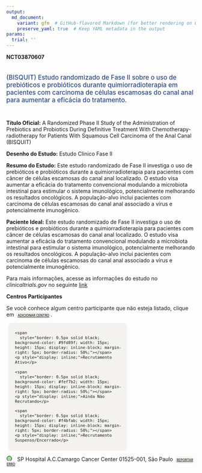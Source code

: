 ```yaml
---
output: 
  md_document:
    variant: gfm  # GitHub-flavored Markdown (for better rendering on GitHub)
    preserve_yaml: true  # Keep YAML metadata in the output
params:
  trial: ''
---
```


**NCT03870607**

<div style="padding: 5px 5px 5px 0px; font-size: 1.20em; font-weight: 500; color: #2E4A7F; text-align: left; margin-bottom: 20px">

(BISQUIT) Estudo randomizado de Fase II sobre o uso de prebióticos e
probióticos durante quimiorradioterapia em pacientes com carcinoma de
células escamosas do canal anal para aumentar a eficácia do tratamento.

</div>

**Título Oficial:** A Randomized Phase II Study of the Administration of
Prebiotics and Probiotics During Definitive Treatment With
Chemotherapy-radiotherapy for Patients With Squamous Cell Carcinoma of
the Anal Canal (BISQUIT)

**Desenho do Estudo:** Estudo Clinico Fase II

**Resumo do Estudo:** Este estudo randomizado de Fase II investiga o uso
de prebióticos e probióticos durante a quimiorradioterapia para
pacientes com câncer de células escamosas do canal anal localizado. O
estudo visa aumentar a eficácia do tratamento convencional modulando a
microbiota intestinal para estimular o sistema imunológico,
potencialmente melhorando os resultados oncológicos. A população-alvo
inclui pacientes com carcinoma de células escamosas do canal anal
associado a vírus e potencialmente imunogênico.

**Paciente Ideal:** Este estudo randomizado de Fase II investiga o uso
de prebióticos e probióticos durante a quimiorradioterapia para
pacientes com câncer de células escamosas do canal anal localizado. O
estudo visa aumentar a eficácia do tratamento convencional modulando a
microbiota intestinal para estimular o sistema imunológico,
potencialmente melhorando os resultados oncológicos. A população-alvo
inclui pacientes com carcinoma de células escamosas do canal anal
associado a vírus e potencialmente imunogênico.

Para mais informações, acesse as informações do estudo no
*clinicaltrials.gov* no seguinte
[link](https://clinicaltrials.gov/ct2/show/NCT03870607)

**Centros Participantes**

Se você conhece algum centro participante que não esteja listado, clique
em
<span style="color: #2E4A7F; margin-left: 2px; padding: 4px; background-color: #f3f2f1; border-radius: 8px; font-weight: 500; font-size: 0.6em"><a
href="https://flazar.shinyapps.io/formsapp?study_nct_id=NCT03870607&amp;location_id=N%2FA&amp;location_full_name=N%2FA&amp;form_type=Adicionar%20Centro"
target="_blank">ADICIONAR CENTRO</a></span>.

<div style="margin-bottom: 8px; margin-left: 5px; padding: 8px; max-width: 300px; background-color: #f3f2f1; border-radius: 8px; font-size: 0.9em">

<div style="margin-left: 10px;">

    <span 
      style="border: 0.5px solid black; background-color: #9fd89f; width: 15px; height: 15px; display: inline-block; margin-right: 5px; border-radius: 50%;"></span>
    <p style="display: inline;">Recrutamento Ativo</p>

</div>

<div style="margin-left: 10px;">

    <span 
      style="border: 0.5px solid black; background-color: #fef7b2; width: 15px; height: 15px; display: inline-block; margin-right: 5px; border-radius: 50%;"></span>
    <p style="display: inline;">Ainda Não Recrutando</p>

</div>

<div style="margin-left: 10px;">

    <span 
      style="border: 0.5px solid black; background-color: #f4bfab; width: 15px; height: 15px; display: inline-block; margin-right: 5px; border-radius: 50%;"></span>
    <p style="display: inline;">Recrutamento Suspenso/Encerrado</p>

</div>

</div>

<div style="margin: 1px;">

<span style="border: 0.5px solid black; display: inline-block; width: 12px; height: 12px; border-radius: 50%; margin-right: 10px; padding-bottom: 0px; background-color: #9fd89f;"></span>
SP Hospital A.C.Camargo Cancer Center 01525-001, São Paulo
<span style="color: #2E4A7F; margin-left: 2px; padding: 4px; background-color: #f3f2f1; border-radius: 8px; font-weight: 500; font-size: 0.6em"><a
href="https://flazar.shinyapps.io/formsapp?study_nct_id=NCT03870607&amp;location_id=ACCAMARGOCANCERCENTERSAOPAULOSP01525000BRAZIL&amp;location_full_name=Hospital%20A.C.Camargo%20Cancer%20Center%2C%2001525-001%2C%20S%C3%A3o%20Paulo&amp;form_type=Reportar%20Erro"
target="_blank">REPORTAR ERRO</a></span>

</div>
